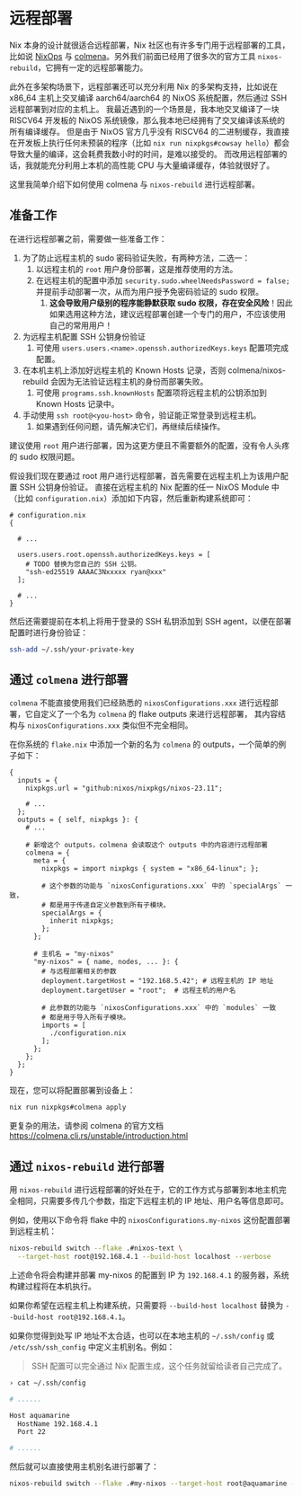 # 远程部署

Nix 本身的设计就很适合远程部署，Nix 社区也有许多专门用于远程部署的工具，比如说 [NixOps](https://github.com/NixOS/nixops) 与 [colmena](https://github.com/zhaofengli/colmena)。另外我们前面已经用了很多次的官方工具 `nixos-rebuild`，它拥有一定的远程部署能力。

此外在多架构场景下，远程部署还可以充分利用 Nix 的多架构支持，比如说在 x86_64 主机上交叉编译 aarch64/aarch64 的 NixOS 系统配置，然后通过 SSH 远程部署到对应的主机上。
我最近遇到的一个场景是，我本地交叉编译了一块 RISCV64 开发板的 NixOS 系统镜像，那么我本地已经拥有了交叉编译该系统的所有编译缓存。
但是由于 NixOS 官方几乎没有 RISCV64 的二进制缓存，我直接在开发板上执行任何未预装的程序（比如 `nix run nixpkgs#cowsay hello`）都会导致大量的编译，这会耗费我数小时的时间，是难以接受的。
而改用远程部署的话，我就能充分利用上本机的高性能 CPU 与大量编译缓存，体验就很好了。

这里我简单介绍下如何使用 colmena 与 `nixos-rebuild` 进行远程部署。

## 准备工作

在进行远程部署之前，需要做一些准备工作：

1. 为了防止远程主机的 sudo 密码验证失败，有两种方法，二选一：
   1. 以远程主机的 `root` 用户身份部署，这是推荐使用的方法。
   2. 在远程主机的配置中添加 `security.sudo.wheelNeedsPassword = false;` 并提前手动部署一次，从而为用户授予免密码验证的 sudo 权限。
      1. **这会导致用户级别的程序能静默获取 sudo 权限，存在安全风险**！因此如果选用这种方法，建议远程部署创建一个专门的用户，不应该使用自己的常用用户！
2. 为远程主机配置 SSH 公钥身份验证
   1. 可使用 `users.users.<name>.openssh.authorizedKeys.keys` 配置项完成配置。
3. 在本机主机上添加好远程主机的 Known Hosts 记录，否则 colmena/nixos-rebuild 会因为无法验证远程主机的身份而部署失败。
   1. 可使用 `programs.ssh.knownHosts` 配置项将远程主机的公钥添加到 Known Hosts 记录中。
4. 手动使用 `ssh root@<you-host>` 命令，验证能正常登录到远程主机。
   1. 如果遇到任何问题，请先解决它们，再继续后续操作。

建议使用 `root` 用户进行部署，因为这更方便且不需要额外的配置，没有令人头疼的 sudo 权限问题。

假设我们现在要通过 root 用户进行远程部署，首先需要在远程主机上为该用户配置 SSH 公钥身份验证。
直接在远程主机的 Nix 配置的任一 NixOS Module 中（比如 `configuration.nix`）添加如下内容，然后重新构建系统即可：

```nix{6-9}
# configuration.nix
{

  # ...

  users.users.root.openssh.authorizedKeys.keys = [
    # TODO 替换为您自己的 SSH 公钥。
    "ssh-ed25519 AAAAC3Nxxxxx ryan@xxx"
  ];

  # ...
}
```

然后还需要提前在本机上将用于登录的 SSH 私钥添加到 SSH agent，以便在部署配置时进行身份验证：

```bash
ssh-add ~/.ssh/your-private-key
```

## 通过 `colmena` 进行部署

`colmena` 不能直接使用我们已经熟悉的 `nixosConfigurations.xxx` 进行远程部署，它自定义了一个名为 `colmena` 的 flake outputs 来进行远程部署，
其内容结构与 `nixosConfigurations.xxx` 类似但不完全相同。

在你系统的 `flake.nix` 中添加一个新的名为 `colmena` 的 outputs，一个简单的例子如下：

```nix{11-34}
{
  inputs = {
    nixpkgs.url = "github:nixos/nixpkgs/nixos-23.11";

    # ...
  };
  outputs = { self, nixpkgs }: {
    # ...

    # 新增这个 outputs，colmena 会读取这个 outputs 中的内容进行远程部署
    colmena = {
      meta = {
        nixpkgs = import nixpkgs { system = "x86_64-linux"; };

        # 这个参数的功能与 `nixosConfigurations.xxx` 中的 `specialArgs` 一致，
        # 都是用于传递自定义参数到所有子模块。
        specialArgs = {
          inherit nixpkgs;
        };
      };

      # 主机名 = "my-nixos"
      "my-nixos" = { name, nodes, ... }: {
        # 与远程部署相关的参数
        deployment.targetHost = "192.168.5.42"; # 远程主机的 IP 地址
        deployment.targetUser = "root";  # 远程主机的用户名

        # 此参数的功能与 `nixosConfigurations.xxx` 中的 `modules` 一致
        # 都是用于导入所有子模块。
        imports = [
          ./configuration.nix
        ];
      };
    };
  };
}
```

现在，您可以将配置部署到设备上：

```bash
nix run nixpkgs#colmena apply
```

更复杂的用法，请参阅 colmena 的官方文档 <https://colmena.cli.rs/unstable/introduction.html>

## 通过 `nixos-rebuild` 进行部署

用 `nixos-rebuild` 进行远程部署的好处在于，它的工作方式与部署到本地主机完全相同，只需要多传几个参数，指定下远程主机的 IP 地址、用户名等信息即可。

例如，使用以下命令将 flake 中的 `nixosConfigurations.my-nixos` 这份配置部署到远程主机：

```bash
nixos-rebuild switch --flake .#nixos-text \
  --target-host root@192.168.4.1 --build-host localhost --verbose
```

上述命令将会构建并部署 my-nixos 的配置到 IP 为 `192.168.4.1` 的服务器，系统构建过程将在本机执行。

如果你希望在远程主机上构建系统，只需要将 `--build-host localhost` 替换为 `--build-host root@192.168.4.1`。

如果你觉得到处写 IP 地址不太合适，也可以在本地主机的 `~/.ssh/config` 或 `/etc/ssh/ssh_config` 中定义主机别名。例如：

> SSH 配置可以完全通过 Nix 配置生成，这个任务就留给读者自己完成了。

```bash
› cat ~/.ssh/config

# ......

Host aquamarine
  HostName 192.168.4.1
  Port 22

# ......
```

然后就可以直接使用主机别名进行部署了：

```bash
nixos-rebuild switch --flake .#my-nixos --target-host root@aquamarine --build-host root@aquamarine --verbose
```
